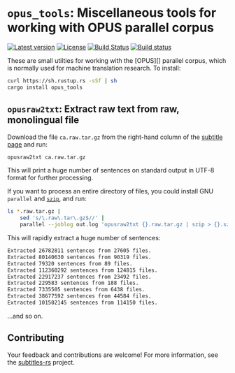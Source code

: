 # `opus_tools`: Miscellaneous tools for working with OPUS parallel corpus

[![Latest version](https://img.shields.io/crates/v/opus_tools.svg)](https://crates.io/crates/opus_tools) [![License](https://img.shields.io/crates/l/opus_tools.svg)](https://opensource.org/licenses/MIT) [![Build Status](https://travis-ci.org/emk/subtitles-rs.svg?branch=master)](https://travis-ci.org/emk/subtitles-rs) [![Build status](https://ci.appveyor.com/api/projects/status/3hn8cwckcdhpcasm/branch/master?svg=true)](https://ci.appveyor.com/project/emk/subtitles-rs/branch/master)

These are small utilties for working with the [OPUS][] parallel corpus,
which is normally used for machine translation research.  To install:

```sh
curl https://sh.rustup.rs -sSf | sh
cargo install opus_tools
```

## `opusraw2txt`: Extract raw text from raw, monolingual file

Download the file `ca.raw.tar.gz` from the right-hand column of
the [subtitle page][subs] and run:

```sh
opusraw2txt ca.raw.tar.gz
```

This will print a huge number of sentences on standard output in UTF-8
format for further processing.

If you want to process an entire directory of files, you could install GNU
`parallel` and [`szip`][szip], and run:

```sh
ls *.raw.tar.gz |
    sed 's/\.raw\.tar\.gz$//' |
    parallel --joblog out.log 'opusraw2txt {}.raw.tar.gz | szip > {}.sz'
```

This will rapidly extract a huge number of sentences:

```txt
Extracted 26782811 sentences from 27605 files.
Extracted 80140630 sentences from 90319 files.
Extracted 79320 sentences from 89 files.
Extracted 112360292 sentences from 124815 files.
Extracted 22917237 sentences from 23492 files.
Extracted 229583 sentences from 188 files.
Extracted 7335505 sentences from 6438 files.
Extracted 38677592 sentences from 44584 files.
Extracted 101502145 sentences from 114150 files.
```

...and so on.

[subs]: http://opus.lingfil.uu.se/OpenSubtitles2016.php
[szip]: https://github.com/BurntSushi/rust-snappy

## Contributing

Your feedback and contributions are welcome!  For more information, see
the [subtitles-rs][] project.

[subtitles-rs]: https://github.com/emk/subtitles-rs
